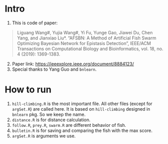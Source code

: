 # Intro
1. This is code of paper:
> Liguang Wang#, Yujia Wang#, Yi Fu, Yunge Gao, Jiawei Du, Chen Yang, and Jianxiao Liu*. “AFSBN: A Method of Artificial Fish Swarm Optimizing Bayesian Network for Epistasis Detection”, IEEE/ACM Transactions on Computational Biology and Bioinformatics, vol. 18, no. 4 (2019): 1369-1383.
2. Paper link: https://ieeexplore.ieee.org/document/8884123/
3. Special thanks to Yang Guo and `bnlearn`. 

# How to run
1. `hill-climbing.R` is the most important file. All other files (except for `argSet.R`) are called here. It is based on `hill-climbing` designed in `bnlearn` pkg. So we keep the name.
2. `distance.R` is for distance calculation.
3. `follow.R`, `prey.R`, `swarm.R` are different behavior of fish.
4. `bulletin.R` is for saving and comparing the fish with the max score.
5. `argSet.R` is arguments we use.